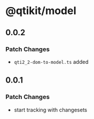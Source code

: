 # @qtikit/model

## 0.0.2

### Patch Changes

- `qti2_2-dom-to-model.ts` added

## 0.0.1

### Patch Changes

- start tracking with changesets
